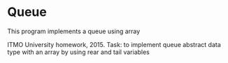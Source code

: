 # Queue
This program implements a queue using array

ITMO University homework, 2015.
Task: to implement queue abstract data type with an array by using rear and tail variables
